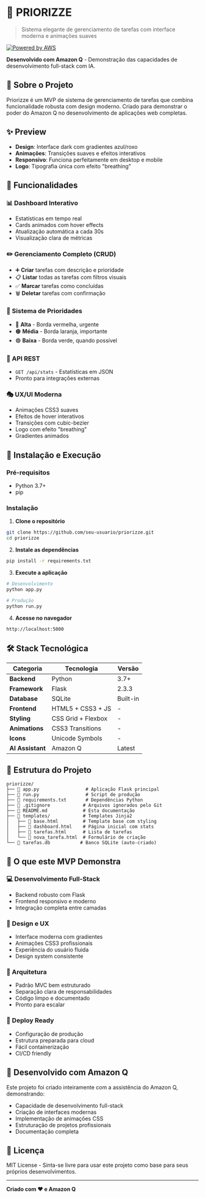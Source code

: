 # 🚀 PRIORIZZE

> Sistema elegante de gerenciamento de tarefas com interface moderna e animações suaves

[![Powered by AWS](https://d0.awsstatic.com/logos/powered-by-aws.png)](https://aws.amazon.com/)

**Desenvolvido com Amazon Q** - Demonstração das capacidades de desenvolvimento full-stack com IA.

## 🎯 Sobre o Projeto

Priorizze é um MVP de sistema de gerenciamento de tarefas que combina funcionalidade robusta com design moderno. Criado para demonstrar o poder do Amazon Q no desenvolvimento de aplicações web completas.

## ✨ Preview

- **Design**: Interface dark com gradientes azul/roxo
- **Animações**: Transições suaves e efeitos interativos
- **Responsivo**: Funciona perfeitamente em desktop e mobile
- **Logo**: Tipografia única com efeito "breathing"

## 🎨 Funcionalidades

### 📊 Dashboard Interativo
- Estatísticas em tempo real
- Cards animados com hover effects
- Atualização automática a cada 30s
- Visualização clara de métricas

### ✏️ Gerenciamento Completo (CRUD)
- ➕ **Criar** tarefas com descrição e prioridade
- 📋 **Listar** todas as tarefas com filtros visuais
- ✅ **Marcar** tarefas como concluídas
- 🗑️ **Deletar** tarefas com confirmação

### 🎯 Sistema de Prioridades
- 🔴 **Alta** - Borda vermelha, urgente
- 🟠 **Média** - Borda laranja, importante
- 🟢 **Baixa** - Borda verde, quando possível

### 🔌 API REST
- `GET /api/stats` - Estatísticas em JSON
- Pronto para integrações externas

### 🎭 UX/UI Moderna
- Animações CSS3 suaves
- Efeitos de hover interativos
- Transições com cubic-bezier
- Logo com efeito "breathing"
- Gradientes animados

## 🚀 Instalação e Execução

### Pré-requisitos
- Python 3.7+
- pip

### Instalação

1. **Clone o repositório**
```bash
git clone https://github.com/seu-usuario/priorizze.git
cd priorizze
```

2. **Instale as dependências**
```bash
pip install -r requirements.txt
```

3. **Execute a aplicação**
```bash
# Desenvolvimento
python app.py

# Produção
python run.py
```

4. **Acesse no navegador**
```
http://localhost:5000
```

## 🛠️ Stack Tecnológica

| Categoria | Tecnologia | Versão |
|-----------|------------|--------|
| **Backend** | Python | 3.7+ |
| **Framework** | Flask | 2.3.3 |
| **Database** | SQLite | Built-in |
| **Frontend** | HTML5 + CSS3 + JS | - |
| **Styling** | CSS Grid + Flexbox | - |
| **Animations** | CSS3 Transitions | - |
| **Icons** | Unicode Symbols | - |
| **AI Assistant** | Amazon Q | Latest |

## 📁 Estrutura do Projeto

```
priorizze/
├── 📄 app.py                 # Aplicação Flask principal
├── 📄 run.py                 # Script de produção
├── 📄 requirements.txt       # Dependências Python
├── 📄 .gitignore            # Arquivos ignorados pelo Git
├── 📄 README.md             # Esta documentação
├── 📁 templates/            # Templates Jinja2
│   ├── 📄 base.html         # Template base com styling
│   ├── 📄 dashboard.html    # Página inicial com stats
│   ├── 📄 tarefas.html      # Lista de tarefas
│   └── 📄 nova_tarefa.html  # Formulário de criação
└── 📄 tarefas.db           # Banco SQLite (auto-criado)
```

## 🎯 O que este MVP Demonstra

### 💻 Desenvolvimento Full-Stack
- Backend robusto com Flask
- Frontend responsivo e moderno
- Integração completa entre camadas

### 🎨 Design e UX
- Interface moderna com gradientes
- Animações CSS3 profissionais
- Experiência do usuário fluida
- Design system consistente

### 🔧 Arquitetura
- Padrão MVC bem estruturado
- Separação clara de responsabilidades
- Código limpo e documentado
- Pronto para escalar

### 🚀 Deploy Ready
- Configuração de produção
- Estrutura preparada para cloud
- Fácil containerização
- CI/CD friendly

## 🤖 Desenvolvido com Amazon Q

Este projeto foi criado inteiramente com a assistência do Amazon Q, demonstrando:
- Capacidade de desenvolvimento full-stack
- Criação de interfaces modernas
- Implementação de animações CSS
- Estruturação de projetos profissionais
- Documentação completa

## 📝 Licença

MIT License - Sinta-se livre para usar este projeto como base para seus próprios desenvolvimentos.

---

**Criado com ❤️ e Amazon Q**